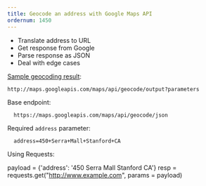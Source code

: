 ```yaml
---
title: Geocode an address with Google Maps API
ordernum: 1450
---
```






- Translate address to URL
- Get response from Google
- Parse response as JSON
- Deal with edge cases



[Sample geocoding result](https://developers.google.com/maps/documentation/geocoding/#GeocodingRequests):

`http://maps.googleapis.com/maps/api/geocode/output?parameters`


Base endpoint:

      https://maps.googleapis.com/maps/api/geocode/json

Required `address` parameter:

      address=450+Serra+Mall+Stanford+CA


Using Requests:

payload = {'address': '450 Serra Mall Stanford CA'}
resp = requests.get("http://www.example.com", params = payload)
